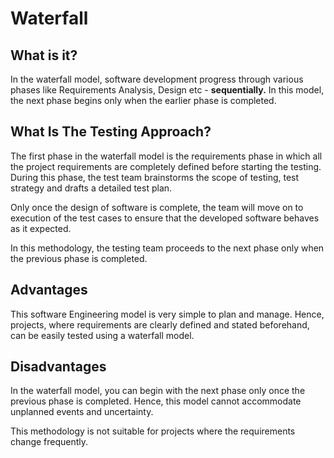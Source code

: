 # Waterfall

## What is it? 
In the waterfall model, software development progress through various phases like Requirements Analysis, Design etc -  **sequentially.**
In this model, the next phase begins only when the earlier phase is completed. 

## What Is The Testing Approach? 
The first phase in the waterfall model is the requirements phase in which all the project requirements are completely defined before starting the testing. During this phase, the test team brainstorms the scope of testing, test strategy and drafts a detailed test plan. 

Only once the design of software is complete, the team will move on to execution of the test cases to ensure that the developed software behaves as it expected. 

In this methodology, the testing team proceeds to the next phase only when the previous phase is completed. 

## Advantages 
This software Engineering model is very simple to plan and manage. Hence, projects, where requirements are clearly defined and stated beforehand, can be easily tested using a waterfall model.  

## Disadvantages 

In the waterfall model, you can begin with the next phase only once the previous phase is completed. Hence, this model cannot accommodate unplanned events and uncertainty. 

This methodology is not suitable for projects where the requirements change frequently. 